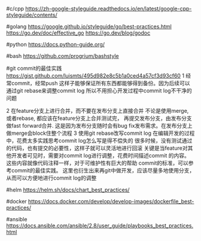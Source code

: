 #c/cpp
https://zh-google-styleguide.readthedocs.io/en/latest/google-cpp-styleguide/contents/

#golang
https://google.github.io/styleguide/go/best-practices.html
https://go.dev/doc/effective_go
https://go.dev/blog/godoc

#python
https://docs.python-guide.org/

#bash
https://github.com/progrium/bashstyle

#git
commit的最佳实践
https://gist.github.com/luismts/495d982e8c5b1a0ced4a57cf3d93cf60
1 经常commit，经常push
   这样子能够保证所有东西都能够得到备份。因为后续可以通过git rebase来调整commit log
   所以不用担心开发过程中commit log不干净的问题

2 在feature分支上进行合并，而不要在发布分支上直接合并
   不论是使用merge, 或者rebase, 都应该在feature分支上合并测试完，
   再提交发布分支，由发布分支做fast forward合并.
   这是因为发布分支随时会有bug fix发布需求。在发布分支上做merge会block住整个流程
3 使用git rebase改写commit log
   在编辑开发的过程中，花费太多实践思考commit log怎么写是得不偿失的
   很多时候，没有测试通过的代码，也有提交的必要性，这样子就可以灵活地进行回滚
   关键是当feature对其他开发者可见时，需要对commit log进行调整，花费时间描述commit
   的内容。这些内容就像代码注释一样，对于可维护性有巨大的帮助
   commit的标准，可以参考commit的最佳实践。
   这里也衍生出来再git中做开发，应该尽量多地使用分支，从而可以方便地进行commit log的调整


#helm
https://helm.sh/docs/chart_best_practices/

#docker
https://docs.docker.com/develop/develop-images/dockerfile_best-practices/

#ansible
https://docs.ansible.com/ansible/2.8/user_guide/playbooks_best_practices.html
